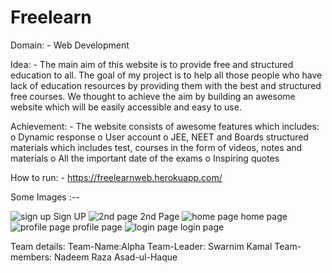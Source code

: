 # Freelearn 
Domain: - Web Development

Idea: - The main aim of this website is to provide free and structured education to all.
        The goal of my project is to help all those people who have lack of education resources by providing them with the best and structured free courses.
        We thought to achieve the aim by building an awesome website which will be easily accessible and easy to use.
        
Achievement: - The website consists of awesome features which includes:
                o	Dynamic response
                o	User account
                o	JEE, NEET and Boards structured materials which includes test, courses in the form of videos, notes and materials
                o	All the important date of the exams
                o	Inspiring quotes
                
How to run: - https://freelearnweb.herokuapp.com/

Some Images :--

![sign up](https://user-images.githubusercontent.com/82631840/148635689-51686b50-2d23-4c6e-95cf-390a45c8a969.jpg)
Sign UP
![2nd page](https://user-images.githubusercontent.com/82631840/148635695-f7c0e4b9-e9c8-43d8-bf65-02d3e8a773f0.jpg)
2nd Page
![home page](https://user-images.githubusercontent.com/82631840/148635713-cef93395-a3b7-403c-944b-b4c4d9be6bee.jpg)
home page
![profile page](https://user-images.githubusercontent.com/82631840/148635727-76f5a8ac-cffc-464d-b6d0-7f2d9dbbdb44.jpg)
profile page
![login page](https://user-images.githubusercontent.com/82631840/148635745-6611569c-8c7f-46d2-90b9-7d358f73319c.jpg)
login page


Team details:
Team-Name:Alpha
Team-Leader: Swarnim Kamal
Team-members: Nadeem Raza
              Asad-ul-Haque



